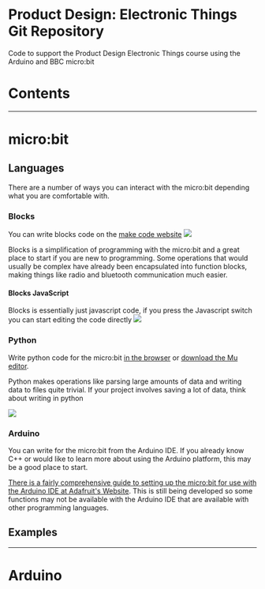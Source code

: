 # Product Design: Electronic Things Git Repository

Code to support the Product Design Electronic Things course using the Arduino and BBC micro:bit

# Contents

* * *

# micro:bit

## Languages

There are a number of ways you can interact with the micro:bit depending what you are comfortable with.

### Blocks

You can write blocks code on the [make code website](https://makecode.microbit.org/)
![](https://www.imda.gov.sg/-/media/digital-maker/projects/javascript-blocks-editor.png?h=194&w=374&la=en&hash=BE73D5B5DBA8952A0C4BC3C756F71C5EB36CD26F)

Blocks is a simplification of programming with the micro:bit and a great place to start if you are new to programming. Some operations that would usually be complex have already been encapsulated into function blocks, making things like radio and bluetooth communication much easier.

#### Blocks JavaScript

Blocks is essentially just javascript code, if you press the Javascript switch you can start editing the code directly
![](https://techtutorialsx.files.wordpress.com/2017/09/microbit-board-hello-world-javascript-blocks-editor.png)

### Python

Write python code for the micro:bit [in the browser](https://python.microbit.org/v/1.1) or [download the Mu editor](http://codewith.mu).

Python makes operations like parsing large amounts of data and writing data to files quite trivial. If your project involves saving a lot of data, think about writing in python

![](https://cdn-learn.adafruit.com/assets/assets/000/034/807/medium800/microcontrollers_Screen_Shot_2016-08-15_at_10.02.15_PM.png?1471323782)

### Arduino

You can write for the micro:bit from the Arduino IDE. If you already know C++ or would like to learn more about using the Arduino platform, this may be a good place to start.

[There is a fairly comprehensive guide to setting up the micro:bit for use with the Arduino IDE at Adafruit's Website](https://learn.adafruit.com/use-micro-bit-with-arduino/overview). This is still being developed so some functions may not be available with the Arduino IDE that are available with other programming languages.

## Examples

* * *

# Arduino
